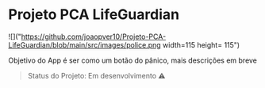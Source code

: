 # Projeto PCA LifeGuardian 

![]("https://github.com/joaopver10/Projeto-PCA-LifeGuardian/blob/main/src/images/police.png width=115  height= 115")

Objetivo do App é ser como um botão do pânico, mais descrições em breve


> Status do Projeto: Em desenvolvimento :warning:
